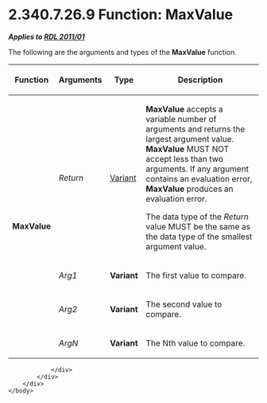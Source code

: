 <html dir="LTR" xmlns:mshelp="http://msdn.microsoft.com/mshelp" xmlns:ddue="http://ddue.schemas.microsoft.com/authoring/2003/5" xmlns:xlink="http://www.w3.org/1999/xlink" xmlns:tool="http://www.microsoft.com/tooltip">
    <head>
        <meta http-equiv="Content-Type" content="text/html; CHARSET=utf-8"></meta>
        <meta name="save" content="history"></meta>
        <title>2.340.7.26.9 Function: MaxValue</title>
        <xml>
            <mshelp:toctitle title="2.340.7.26.9 Function: MaxValue"></mshelp:toctitle>
            <mshelp:rltitle title="[MS-RDL]: Function: MaxValue"></mshelp:rltitle>
            <mshelp:keyword index="A" term="269c1e37-896f-4718-826c-eff6e701e86a"></mshelp:keyword>
            <mshelp:attr name="DCSext.ContentType" value="open specification"></mshelp:attr>
            <mshelp:attr name="AssetID" value="269c1e37-896f-4718-826c-eff6e701e86a"></mshelp:attr>
            <mshelp:attr name="TopicType" value="kbRef"></mshelp:attr>
            <mshelp:attr name="DCSext.Title" value="[MS-RDL]: Function: MaxValue" />
        </xml>
    </head>
    <body>
        <div id="header">
            <h1 class="heading">2.340.7.26.9 Function: MaxValue</h1>
        </div>
        <div id="mainSection">
            <div id="mainBody">
                <div id="allHistory" class="saveHistory"></div>
                <div id="sectionSection0" class="section" name="collapseableSection">
                    

<p><b><i>Applies to </i></b><a href="bf2bab1a-b608-4bcc-b718-1cc1baa9579c.md"><b><i>RDL 2011/01</i></b></a></p>

<p>The following are the arguments and types of the <b>MaxValue</b>
function.</p>

<table>
 <thead>
  <tr>
   <th>
   <p>Function</p>
   </th>
   <th>
   <p>Arguments</p>
   </th>
   <th>
   <p>Type</p>
   </th>
   <th>
   <p>Description</p>
   </th>
  </tr>
 </thead>
 <tr>
  <td rowspan="4">
  <p><b>MaxValue</b></p>
  </td>
  <td>
  <p><i>Return</i></p>
  </td>
  <td>
  <p><a href="b2482b3f-74ab-4ca8-a9e5-c07955011743.md#gt_a3af3eaf-64b7-499b-a95f-193cd4c27812">Variant</a></p>
  </td>
  <td>
  <p><b>MaxValue</b> accepts a variable number of arguments
  and returns the largest argument value. <b>MaxValue</b> MUST NOT accept less
  than two arguments. If any argument contains an evaluation error, <b>MaxValue</b>
  produces an evaluation error.</p>
  <p>The data type of the <i>Return</i> value MUST be the
  same as the data type of the smallest argument value.</p>
  </td>
 </tr>
 <tr>
  <td>
  <p><i>Arg1</i></p>
  </td>
  <td>
  <p><b>Variant</b></p>
  </td>
  <td>
  <p>The first value to compare.</p>
  </td>
 </tr>
 <tr>
  <td>
  <p><i>Arg2</i></p>
  </td>
  <td>
  <p><b>Variant</b></p>
  </td>
  <td>
  <p>The second value to compare.</p>
  </td>
 </tr>
 <tr>
  <td>
  <p><i>ArgN</i></p>
  </td>
  <td>
  <p><b>Variant</b></p>
  </td>
  <td>
  <p>The Nth value to compare.</p>
  </td>
 </tr>
</table>

<p> </p>


                </div>
            </div>
        </div>
    </body>
</html>